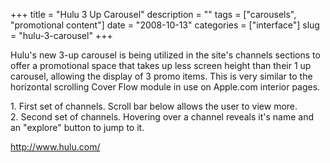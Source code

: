 +++
title = "Hulu 3 Up Carousel"
description = ""
tags = ["carousels", "promotional content"]
date = "2008-10-13"
categories = ["interface"]
slug = "hulu-3-carousel"
+++


<p>Hulu's new 3-up carousel is being utilized in the site's channels sections to offer a promotional space that takes up less screen height than their 1 up carousel, allowing the display of 3 promo items. This is very similar to the horizontal scrolling Cover Flow module in use on Apple.com interior pages.</p>
<div id="screens-full" class="clear"><div class="caption">1. First set of channels. Scroll bar below allows the user to view more.</div><div class="fullimg clear"><a href="//konigi.com/media/interface/hulu-3up-carousel-1.png" class="group" rel="group" title="1. First set of channels. Scroll bar below allows the user to view more."><img src="//konigi.com/media/interface/hulu-3up-carousel-1.png" alt="" class="img-responsive"></a></div></div><div id="screens-full" class="clear"><div class="caption">2. Second set of channels. Hovering over a channel reveals it's name and an &quot;explore&quot; button to jump to it.</div><div class="fullimg clear"><a href="//konigi.com/media/interface/hulu-3up-carousel-2.png" class="group" rel="group" title="2. Second set of channels. Hovering over a channel reveals it's name and an &quot;explore&quot;..."><img src="//konigi.com/media/interface/hulu-3up-carousel-2.png" alt="" class="img-responsive"></a></div></div>        
<p><a href="http://www.hulu.com/">http://www.hulu.com/</a></p>

